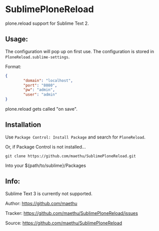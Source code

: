 SublimePloneReload
==================

plone.reload support for Sublime Text 2.


Usage:
------
The configuration will pop up on first use. The configuration is stored in `PloneReload.sublime-settings`.

Format:
```json
{
        "domain": "localhost",
        "port": "8080",
        "pw": "admin",
        "user": "admin"
}
```

plone.reload gets called "on save".


Installation
------------

Use `Package Control: Install Package` and search for `PloneReload`.

Or, if Package Control is not installed...

```
git clone https://github.com/maethu/SublimePloneReload.git
```

Into your ${path/to/sublime}/Packages

Info:
-----

Sublime Text 3 is currently not supported.

Author: https://github.com/maethu

Tracker: https://github.com/maethu/SublimePloneReload/issues

Source: https://github.com/maethu/SublimePloneReload
